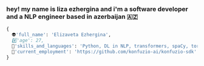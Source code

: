 ### hey! my name is liza ezhergina and i'm a software developer and a NLP engineer based in azerbaijan 🇦🇿

```python
{
  👽'full_name': 'Elizaveta Ezhergina',
  #️⃣'age': 27,
  🎏'skills_and_languages': 'Python, DL in NLP, transformers, spaCy, torch, keras',
  💒'current_employment': 'https://github.com/konfuzio-ai/konfuzio-sdk'
}
```

<!--
**iftwigs/iftwigs** is a ✨ _special_ ✨ repository because its `README.md` (this file) appears on your GitHub profile.

Here are some ideas to get you started:

- 🔭 I’m currently working on ...
- 🌱 I’m currently learning ...
- 👯 I’m looking to collaborate on ...
- 🤔 I’m looking for help with ...
- 💬 Ask me about ...
- 📫 How to reach me: ...
- 😄 Pronouns: ...
- ⚡ Fun fact: ...
-->
